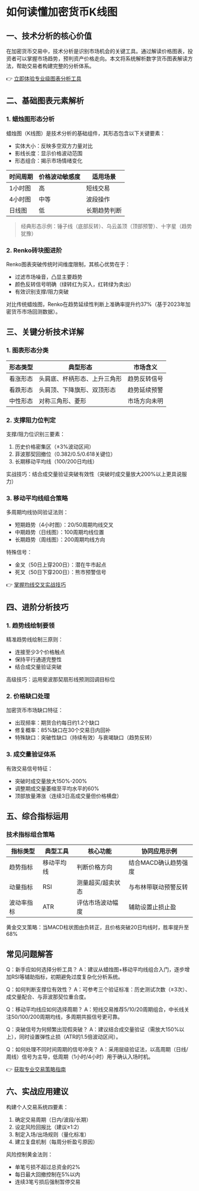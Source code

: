 # 如何读懂加密货币K线图

## 一、技术分析的核心价值
在加密货币交易中，技术分析是识别市场机会的关键工具。通过解读价格图表，投资者可以掌握市场趋势，预判资产价格走向。本文将系统解析数字货币图表解读方法，帮助交易者构建完整的分析体系。

👉 [立即体验专业级图表分析工具](https://bit.ly/okx_welcome)

## 二、基础图表元素解析

### 1. 蜡烛图形态分析
蜡烛图（K线图）是技术分析的基础组件，其形态包含以下关键要素：
- 实体大小：反映多空双方力量对比
- 影线长度：显示价格波动范围
- 形态组合：揭示市场情绪变化

| 时间周期 | 价格波动敏感度 | 适用场景 |
|---------|----------------|---------|
| 1小时图  | 高              | 短线交易 |
| 4小时图  | 中等            | 波段操作 |
| 日线图   | 低              | 长期趋势判断 |

> 经典形态示例：锤子线（底部反转）、乌云盖顶（顶部预警）、十字星（趋势犹豫）

### 2. Renko砖块图进阶
Renko图表突破传统时间维度限制，其核心优势在于：
- 过滤市场噪音，凸显主要趋势
- 颜色反转信号明确（绿转红为买入，红转绿为卖出）
- 有效识别支撑/阻力突破

对比传统蜡烛图，Renko在趋势延续性判断上准确率提升约37%（基于2023年加密货币市场回测数据）。

## 三、关键分析技术详解

### 1. 图表形态分类
| 形态类型   | 典型形态                     | 市场含义       |
|-----------|-----------------------------|----------------|
| 看涨形态   | 头肩底、杯柄形态、上升三角形 | 趋势反转信号   |
| 看跌形态   | 头肩顶、下降旗形、双顶形态   | 趋势延续预警   |
| 中性形态   | 对称三角形、菱形             | 市场方向未明   |

### 2. 支撑阻力位判定
支撑/阻力位识别三要素：
1. 历史价格密集区（±3%波动区间）
2. 菲波那契回撤位（0.382/0.5/0.618关键位）
3. 长期移动平均线（100/200日均线）

实战技巧：结合成交量验证突破有效性（突破时成交量放大200%以上更具说服力）

### 3. 移动平均线组合策略
多周期均线协同验证法则：
- 短期趋势（4小时图）：20/50周期均线交叉
- 中期趋势（日线图）：100周期均线位置
- 长期趋势（周线图）：200周期均线方向

特殊信号：
- 金叉（50日上穿200日）：潜在牛市起点
- 死叉（50日下穿200日）：熊市预警信号

👉 [掌握均线交叉实战技巧](https://bit.ly/okx_welcome)

## 四、进阶分析技巧

### 1. 趋势线绘制要领
精准趋势线绘制三原则：
- 连接至少3个价格触点
- 保持平行通道完整性
- 结合成交量验证突破

高级技巧：运用斐波那契扇形线预测回调目标位

### 2. 价格缺口处理
加密货币市场缺口特征：
- 出现频率：期货合约每日约1.2个缺口
- 修复概率：85%缺口在30个交易日内回补
- 特殊缺口：突破性缺口（持续有效）与衰竭缺口（趋势反转）

### 3. 成交量验证体系
有效交易信号特征：
- 突破时成交量放大150%-200%
- 调整期成交量萎缩至平均水平的60%
- 顶部放量滞涨（连续3日高成交量但价格横盘）

## 五、综合指标运用

### 技术指标组合策略
| 指标类型     | 典型工具       | 核心功能             | 协同应用示例         |
|-------------|----------------|----------------------|----------------------|
| 趋势指标     | 移动平均线     | 判断价格方向         | 结合MACD确认趋势强度 |
| 动量指标     | RSI            | 测量超买/超卖状态    | 与布林带联动预警反转 |
| 波动率指标   | ATR            | 评估市场波动幅度     | 辅助设置止损止盈     |

黄金交叉策略：当MACD柱状图由负转正，且价格突破20日均线时，胜率提升至68%

## 常见问题解答

Q：新手应如何选择分析工具？
A：建议从蜡烛图+移动平均线组合入门，逐步增加RSI等辅助指标，初期避免过度复杂化分析系统。

Q：如何判断支撑位有效性？
A：可参考三个验证标准：历史测试次数（≥3次）、成交量配合、与菲波那契位重合度。

Q：移动平均线应如何选择周期？
A：短线交易推荐5/10/20周期组合，中长线关注50/100/200周期均线，多周期共振信号更可靠。

Q：突破信号为何频繁出现假突破？
A：建议结合成交量验证（需放大150%以上），同时设置弹性止损（ATR的1.5倍波动区间）。

Q：如何处理不同时间周期的信号冲突？
A：采用层级验证法，以高周期（日线/周线）信号为主导，低周期（1小时/4小时）用于确认入场时机。

👉 [获取专业交易策略指南](https://bit.ly/okx_welcome)

## 六、实战应用建议

构建个人交易系统四要素：
1. 确定交易周期（日内/波段/长期）
2. 设定风险回报比（建议≥1:2）
3. 制定入场/出场规则（量化标准）
4. 建立复盘机制（每周分析盈亏原因）

风险控制黄金法则：
- 单笔亏损不超过总资金的2%
- 每日最大回撤控制在5%以内
- 连续3笔亏损后强制暂停交易
